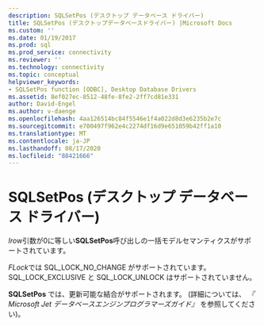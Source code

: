 ```yaml
---
description: SQLSetPos (デスクトップ データベース ドライバー)
title: SQLSetPos (デスクトップデータベースドライバー) |Microsoft Docs
ms.custom: ''
ms.date: 01/19/2017
ms.prod: sql
ms.prod_service: connectivity
ms.reviewer: ''
ms.technology: connectivity
ms.topic: conceptual
helpviewer_keywords:
- SQLSetPos function [ODBC], Desktop Database Drivers
ms.assetid: 8ef027ec-8512-48fe-8fe2-2ff7cd81e331
author: David-Engel
ms.author: v-daenge
ms.openlocfilehash: 4aa126514bc84f5546e1f4a022d8d3e6235b2e7c
ms.sourcegitcommit: e700497f962e4c2274df16d9e651059b42ff1a10
ms.translationtype: MT
ms.contentlocale: ja-JP
ms.lasthandoff: 08/17/2020
ms.locfileid: "88421666"
---
```

# <a name="sqlsetpos-desktop-database-drivers"></a>SQLSetPos (デスクトップ データベース ドライバー)
*Irow*引数が0に等しい**SQLSetPos**呼び出しの一括モデルセマンティクスがサポートされています。  
  
 *FLock*では SQL_LOCK_NO_CHANGE がサポートされています。 SQL_LOCK_EXCLUSIVE と SQL_LOCK_UNLOCK はサポートされていません。  
  
 **SQLSetPos** では、更新可能な結合がサポートされます。 (詳細については、 *『 Microsoft Jet データベースエンジンプログラマーズガイド』* を参照してください)。
